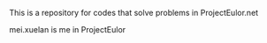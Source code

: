 This is a repository for codes that solve problems in ProjectEulor.net

mei.xuelan is me in ProjectEulor

